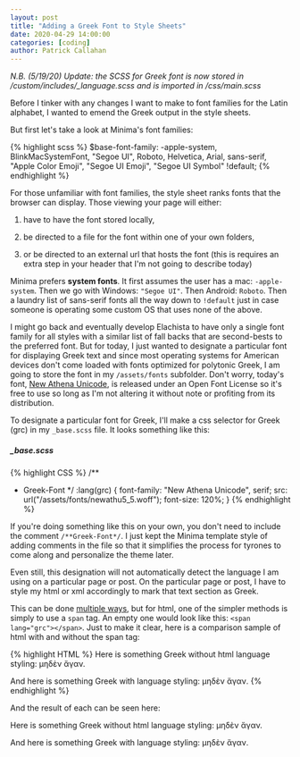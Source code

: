 ```yaml
---
layout: post
title: "Adding a Greek Font to Style Sheets"
date: 2020-04-29 14:00:00
categories: [coding]
author: Patrick Callahan
---
```

*N.B. (5/19/20) Update: the SCSS for Greek font is now stored in /custom/includes/_language.scss and is imported in /css/main.scss*

Before I tinker with any changes I want to make to font families for the Latin alphabet, I wanted to emend the Greek output in the style sheets.

But first let's take a look at Minima's font families:

<div class="no-select-button">
{% highlight scss %}
$base-font-family: -apple-system, BlinkMacSystemFont, "Segoe UI", Roboto, Helvetica, Arial, sans-serif, "Apple Color Emoji", "Segoe UI Emoji", "Segoe UI Symbol" !default;
{% endhighlight %}
</div>

For those unfamiliar with font families, the style sheet ranks fonts that the browser can display. Those viewing your page will either:

1. have to have the font stored locally,

2. be directed to a file for the font within one of your own folders,

3. or be directed to an external url that hosts the font (this is requires an extra step in your header that I'm not going to describe today)

Minima prefers <strong>system fonts</strong>. It first assumes the user has a mac: `-apple-system`. Then we go with Windows: `"Segoe UI"`. Then Android: `Roboto`. Then a laundry list of sans-serif fonts all the way down to `!default` just in case someone is operating some custom OS that uses none of the above.

I might go back and eventually develop Elachista to have only a single font family for all styles with a similar list of fall backs that are second-bests to the preferred font. But for today, I just wanted to designate a particular font for displaying Greek text and since most operating systems for American devices don't come loaded with fonts optimized for polytonic Greek, I am going to store the font in my `/assets/fonts` subfolder. Don't worry, today's font, [New Athena Unicode](https://classicalstudies.org/publications-and-research/nau-download), is released under an Open Font License so it's free to use so long as I'm not altering it without note or profiting from its distribution.

To designate a particular font for Greek, I'll make a css selector for Greek (grc) in my `_base.scss` file. It looks something like this:

##### _base.scss
{% highlight CSS %}
/**
 * Greek-Font
 */
 :lang(grc) 	{
    font-family: "New Athena Unicode", serif;
    src: url("/assets/fonts/newathu5_5.woff");
    font-size: 120%;
    }
{% endhighlight %}

If you're doing something like this on your own, you don't need to include the comment `/**Greek-Font*/`. I just kept the Minima template style of adding comments in the file so that it simplifies the process for tyrones to come along and personalize the theme later.

Even still, this designation will not automatically detect the language I am using on a particular page or post. On the particular page or post, I have to style my html or xml accordingly to mark that text section as Greek.

This can be done [multiple ways](https://www.w3.org/International/questions/qa-css-lang), but for html, one of the simpler methods is simply to use a `span` tag. An empty one would look like this: `<span lang="grc"></span>`. Just to make it clear, here is a comparison sample of html with and without the span tag:

<div class="no-select-button">
{% highlight HTML %}
Here is something Greek without html language styling: μηδὲν ἄγαν.

And here is something Greek with language styling: <span lang="grc">μηδὲν ἄγαν</span>.
{% endhighlight %}
</div>

And the result of each can be seen here:

Here is something Greek without html language styling: μηδὲν ἄγαν.

And here is something Greek with language styling: <span lang="grc">μηδὲν ἄγαν</span>.
